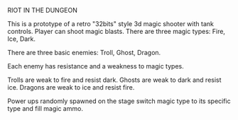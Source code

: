 RIOT IN THE DUNGEON

This is a prototype of a retro "32bits" style 3d magic shooter with tank controls. Player can shoot magic blasts.
There are three magic types: Fire, Ice, Dark.

There are three basic enemies: Troll, Ghost, Dragon.

Each enemy has resistance and a weakness to magic types.

Trolls are weak to fire and resist dark.
Ghosts are weak to dark and resist ice.
Dragons are weak to ice and resist fire. 

Power ups randomly spawned on the stage switch magic type to its specific type and fill magic ammo. 